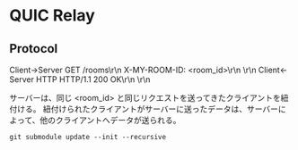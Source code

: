 # QUIC Relay

## Protocol

Client->Server
    GET /rooms\r\n
    X-MY-ROOM-ID: <room_id>\r\n
    \r\n
Client<-Server HTTP
    HTTP/1.1 200 OK\r\n
    \r\n

サーバーは、同じ <room_id> と同じリクエストを送ってきたクライアントを紐付ける。
紐付けられたクライアントがサーバーに送ったデータは、サーバーによって、他のクライアントへデータが送られる。

```
git submodule update --init --recursive

```
